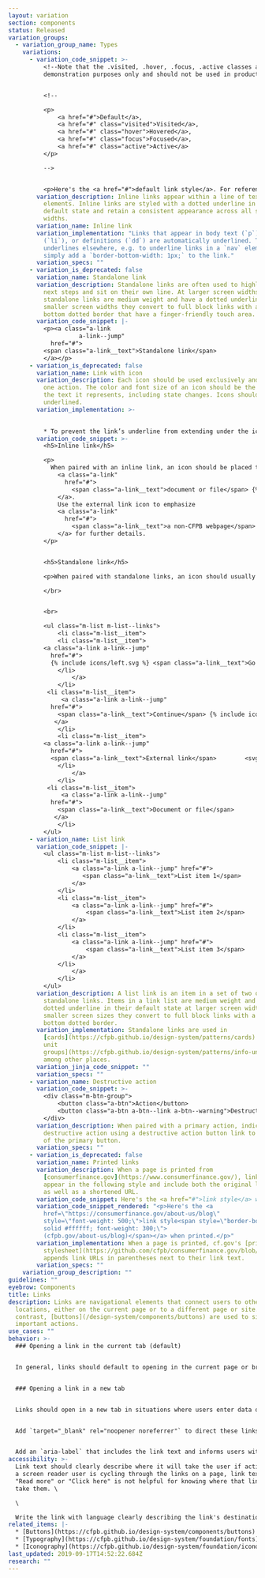 ```yaml
---
layout: variation
section: components
status: Released
variation_groups:
  - variation_group_name: Types
    variations:
      - variation_code_snippet: >-
          <!--Note that the .visited, .hover, .focus, .active classes are for
          demonstration purposes only and should not be used in production.-->


          <!--

          <p>
              <a href="#">Default</a>,
              <a href="#" class="visited">Visited</a>,
              <a href="#" class="hover">Hovered</a>,
              <a href="#" class="focus">Focused</a>,
              <a href="#" class="active">Active</a>
          </p>

          -->


          <p>Here's the <a href="#">default link style</a>. For reference, here's the <a href="#" class="hover">hover link style</a>. Train your eyes on the <a href="#" class="focus">focused link style</a>. Jump to the <a href="#" class="active">active link style</a>. We’ve all been to the <a href="#" class="visited">visited link style</a>.</p>
        variation_description: Inline links appear within a line of text or other inline
          elements. Inline links are styled with a dotted underline in their
          default state and retain a consistent appearance across all screen
          widths.
        variation_name: Inline link
        variation_implementation: "Links that appear in body text (`p`), link lists
          (`li`), or definitions (`dd`) are automatically underlined. To enable
          underlines elsewhere, e.g. to underline links in a `nav` element,
          simply add a `border-bottom-width: 1px;` to the link."
        variation_specs: ""
      - variation_is_deprecated: false
        variation_name: Standalone link
        variation_description: Standalone links are often used to highlight a user's
          next steps and sit on their own line. At larger screen widths
          standalone links are medium weight and have a dotted underline. At
          smaller screen widths they convert to full block links with a top and
          bottom dotted border that have a finger-friendly touch area.
        variation_code_snippet: |-
          <p><a class="a-link
                    a-link--jump"
            href="#">
          <span class="a-link__text">Standalone link</span>
          </a></p>
      - variation_is_deprecated: false
        variation_name: Link with icon
        variation_description: Each icon should be used exclusively and consistently for
          one action. The color and font size of an icon should be the same as
          the text it represents, including state changes. Icons should never be
          underlined.
        variation_implementation: >-
          

          * To prevent the link’s underline from extending under the icon, wrap the link text with a `span.a-link__text`. There can be no whitespace between the text and the opening and closing span tags. Include the icon either prior to or after the `a-link__text`. It is important the text and icon are siblings to correctly handle underlines.
        variation_code_snippet: >-
          <h5>Inline link</h5>

          <p>
            When paired with an inline link, an icon should be placed to the right of the text it represents. The document icon is used to emphasize a link that contains a
              <a class="a-link"
                href="#">
                  <span class="a-link__text">document or file</span> {% include icons/document.svg %}
              </a>.
              Use the external link icon to emphasize
              <a class="a-link"
                href="#">
                  <span class="a-link__text">a non-CFPB webpage</span> {% include icons/external-link.svg %}
              </a> for further details.
          </p>


          <h5>Standalone link</h5>

          <p>When paired with standalone links, an icon should usually be placed to the right of the text it represents. In certain specific scenarios, for example a link that takes the user back to a previous page, the icon should be placed to the left of the text it represents. 

          </br>


          <br>

          <ul class="m-list m-list--links">
              <li class="m-list__item">
              <li class="m-list__item">
          <a class="a-link a-link--jump"
            href="#">
            {% include icons/left.svg %} <span class="a-link__text">Go back</span>       
              </li>
                  </a>
              </li>
           <li class="m-list__item">
               <a class="a-link a-link--jump"
            href="#">
              <span class="a-link__text">Continue</span> {% include icons/right.svg %}
             </a>
              </li>
              <li class="m-list__item">
          <a class="a-link a-link--jump"
            href="#">
            <span class="a-link__text">External link</span>        <svg xmlns="http://www.w3.org/2000/svg" aria-hidden="true" class="cf-icon-svg cf-icon-svg--external-link" viewBox="0 0 14 19"><path d="M13.017 3.622v4.6a.554.554 0 0 1-1.108 0V4.96L9.747 7.122a1.7 1.7 0 0 1 .13.646v5.57A1.664 1.664 0 0 1 8.215 15h-5.57a1.664 1.664 0 0 1-1.662-1.663v-5.57a1.664 1.664 0 0 1 1.662-1.662h5.57A1.65 1.65 0 0 1 9 6.302l2.126-2.126H7.863a.554.554 0 1 1 0-1.108h4.6a.554.554 0 0 1 .554.554M8.77 8.1l-2.844 2.844a.554.554 0 0 1-.784-.783l2.947-2.948H2.645a.555.555 0 0 0-.554.555v5.57a.555.555 0 0 0 .554.553h5.57a.555.555 0 0 0 .554-.554z"></path></svg>
              </li>
                  </a>
              </li>
           <li class="m-list__item">
               <a class="a-link a-link--jump"
            href="#">
              <span class="a-link__text">Document or file</span>         <svg xmlns="http://www.w3.org/2000/svg" aria-hidden="true" class="cf-icon-svg cf-icon-svg--download" viewBox="0 0 12 19"><path d="M11.16 16.153a.477.477 0 0 1-.476.475H1.316a.476.476 0 0 1-.475-.475V3.046a.476.476 0 0 1 .475-.475h6.95l2.893 2.893zm-1.11-9.925H8.059a.575.575 0 0 1-.574-.573V3.679H1.95v11.84h8.102zm-1.234 5.604L6.388 14.26a.554.554 0 0 1-.784 0l-2.428-2.428a.554.554 0 1 1 .783-.784l1.483 1.482V7.41a.554.554 0 1 1 1.108 0v5.12l1.482-1.482a.554.554 0 0 1 .784.783z"></path></svg>
             </a>
              </li>
          </ul>
      - variation_name: List link
        variation_code_snippet: |-
          <ul class="m-list m-list--links">
              <li class="m-list__item">
                  <a class="a-link a-link--jump" href="#">
                     <span class="a-link__text">List item 1</span>
                  </a>
              </li>
              <li class="m-list__item">
                  <a class="a-link a-link--jump" href="#">
                      <span class="a-link__text">List item 2</span>
                  </a>
              </li>
              <li class="m-list__item">
                  <a class="a-link a-link--jump" href="#">
                      <span class="a-link__text">List item 3</span>
                  </a>
              </li>
                  </a>
              </li>
          </ul>
        variation_description: A list link is an item in a set of two or more stacked
          standalone links. Items in a link list are medium weight and have a
          dotted underline in their default state at larger screen width. At
          smaller screen sizes they convert to full block links with a top and
          bottom dotted border.
        variation_implementation: Standalone links are used in
          [cards](https://cfpb.github.io/design-system/patterns/cards) and [info
          unit
          groups](https://cfpb.github.io/design-system/patterns/info-unit-groups),
          among other places.
        variation_jinja_code_snippet: ""
        variation_specs: ""
      - variation_name: Destructive action
        variation_code_snippet: >-
          <div class="m-btn-group">
              <button class="a-btn">Action</button>
              <button class="a-btn a-btn--link a-btn--warning">Destructive action</button>
          </div>
        variation_description: When paired with a primary action, indicate the
          destructive action using a destructive action button link to the right
          of the primary button.
        variation_specs: ""
      - variation_is_deprecated: false
        variation_name: Printed links
        variation_description: When a page is printed from
          [consumerfinance.gov](https://www.consumerfinance.gov/), links should
          appear in the following style and include both the original link text
          as well as a shortened URL.
        variation_code_snippet: Here's the <a href="#">link style</a> when printed.
        variation_code_snippet_rendered: "<p>Here's the <a
          href=\"https://consumerfinance.gov/about-us/blog\"
          style=\"font-weight: 500;\">link style<span style=\"border-bottom: 1px
          solid #ffffff; font-weight: 300;\">
          (cfpb.gov/about-us/blog)</span></a> when printed.</p>"
        variation_implementation: When a page is printed, cf.gov's [print
          stylesheet](https://github.com/cfpb/consumerfinance.gov/blob/c9637160e14da5093b43c78fc2c87fa0ba190887/cfgov/unprocessed/css/print.less)
          appends link URLs in parentheses next to their link text.
        variation_specs: ""
    variation_group_description: ""
guidelines: ""
eyebrow: Components
title: Links
description: Links are navigational elements that connect users to other
  locations, either on the current page or to a different page or site. In
  contrast, [buttons](/design-system/components/buttons) are used to signal
  important actions.
use_cases: ""
behavior: >-
  ### Opening a link in the current tab (default)


  In general, links should default to opening in the current page or browser tab. This allows the user to choose whether they want to open an additional window in order to view the content. This applies to document and external links.


  ### Opening a link in a new tab


  Links should open in a new tab in situations where users enter data or make selections that would be lost if they left the page. This includes interactive tools, search filters, and forms where the user has to enter and submit information.


  Add `target="_blank" rel="noopener noreferrer"` to direct these links to securely open in a new tab.


  Add an `aria-label` that includes the link text and informs users with visual impairments that the link will open in a new tab. An example would be `aria-label="Learn why some county data are unavailable. (Link opens in new tab.)"` This meets [WCAG guideline 3.2 that webpages should work in a predictable way](https://www.w3.org/TR/WCAG20-TECHS/G201.html).
accessibility: >-
  Link text should clearly describe where it will take the user if activated. If
  a screen reader user is cycling through the links on a page, link text such as
  "Read more" or "Click here" is not helpful for knowing where that link will
  take them. \

  \

  Write the link with language clearly describing the link's destination. In situations where that's untenable, you can improve the situation for screen reader users by coding the link with the `aria-label` attribute and adding more descriptive link text, which will be read aloud by screen readers.
related_items: |-
  * [Buttons](https://cfpb.github.io/design-system/components/buttons)
  * [Typography](https://cfpb.github.io/design-system/foundation/fonts)
  * [Iconography](https://cfpb.github.io/design-system/foundation/iconography)
last_updated: 2019-09-17T14:52:22.684Z
research: ""
---
```

